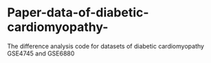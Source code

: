 # Paper-data-of-diabetic-cardiomyopathy-
The difference analysis code for datasets of diabetic cardiomyopathy GSE4745 and GSE6880
